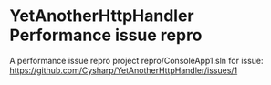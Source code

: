 # YetAnotherHttpHandler Performance issue repro

A performance issue repro project repro/ConsoleApp1.sln for issue:
https://github.com/Cysharp/YetAnotherHttpHandler/issues/1
